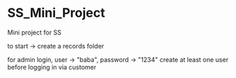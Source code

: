 # SS_Mini_Project
Mini project for SS

to start -> create a records folder 

for admin login, user -> "baba", password -> "1234"
create at least one user before logging in via customer
